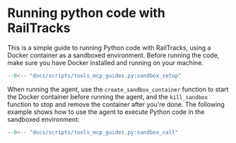 # Running python code with RailTracks
This is a simple guide to running Python code with RailTracks, using a Docker container as a sandboxed environment.
Before running the code, make sure you have Docker installed and running on your machine.

```python
--8<-- "docs/scripts/tools_mcp_guides.py:sandbox_setup"
```

When running the agent, use the `create_sandbox_container` function to start the Docker container before running the agent, and the `kill_sandbox` function to stop and remove the container after you're done.
The following example shows how to use the agent to execute Python code in the sandboxed environment:

```python
--8<-- "docs/scripts/tools_mcp_guides.py:sandbox_call"
```
